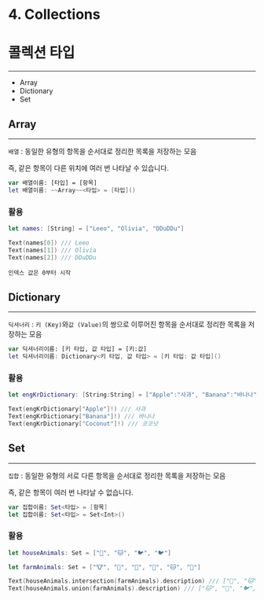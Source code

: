 # 4. Collections

# 콜렉션 타입

---

- Array
- Dictionary
- Set

## Array

---

`배열` : 동일한 유형의 항목을 순서대로 정리한 목록을 저장하는 모음

즉, 같은 항목이 다른 위치에 여러 번 나타날 수 있습니다.

```swift
var 배열이름: [타입] = [항목]
let 배열이름: ~~Array~~<타입> = [타입]()
```

### 활용

```swift
let names: [String] = ["Leeo", "Olivia", "DDuDDu"]

Text(names[0]) /// Leeo
Text(names[1]) /// Olivia
Text(names[2]) /// DDuDDu
```

`인덱스 값은 0부터 시작`

## Dictionary

---

`딕셔너리` : `키 (Key)`와`값 (Value)`의 쌍으로 이루어진 항목을 순서대로 정리한 목록을 저장하는 모음

```swift
var 딕셔너리이름: [키 타입, 값 타입] = [키:값]
let 딕셔너리이름: Dictionary<키 타입, 값 타입> = [키 타입: 값 타입]()
```

### 활용

```swift
let engKrDictionary: [String:String] = ["Apple":"사과", "Banana":"바나나", "Coconut":"코코넛"]

Text(engKrDictionary["Apple"]!) /// 사과
Text(engKrDictionary["Banana"]!) /// 바나나
Text(engKrDictionary["Coconut"]!) /// 코코넛
```

## Set

---

`집합` : 동일한 유형의 서로 다른 항목을 순서대로 정리한 목록을 저장하는 모음

즉, 같은 항목이 여러 번 나타날 수 없습니다.

```swift
var 집합이름: Set<타입> = [항목]
let 집합이름: Set<타입> = Set<Int>()
```

### 활용

```swift
let houseAnimals: Set = ["🐶", "🐱", "🐦", "🐦"]

let farmAnimals: Set = ["🐮", "🐔", "🐑", "🐶", "🐱", "🐶"]

Text(houseAnimals.intersection(farmAnimals).description) /// ["🐶", "🐱"]
Text(houseAnimals.union(farmAnimals).description) /// ["🐱", "🐶", "🐦", "🐮", "🐑", "🐔"]
```
